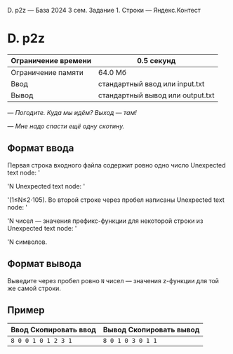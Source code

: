 D. p2z — База 2024 3 сем. Задание 1. Строки — Яндекс.Контест

# D. p2z

| Ограничение времени | 0.5 секунд |
| --- | --- |
| Ограничение памяти | 64.0 Мб |
| Ввод | стандартный ввод или input.txt |
| Вывод | стандартный вывод или output.txt |

*— Погодите. Куда мы идём? Выход — там!*

*— Мне надо спасти ещё одну скотину.*

## Формат ввода

Первая строка входного файла содержит ровно одно число Unexpected text node: '

'N Unexpected text node: '

'(1≤N≤2⋅105). Во второй строке через пробел написаны Unexpected text node: '

'N чисел — значения префикс-функции для некоторой строки из Unexpected text node: '

'N символов.

## Формат вывода

Выведите через пробел ровно `N` чисел — значения z-функции для той же самой строки.

## Пример

| Ввод Скопировать ввод | Вывод Скопировать вывод |
| --- | --- |
| `8 0 0 1 0 1 2 3 1` | `8 0 1 0 3 0 1 1 ` |
